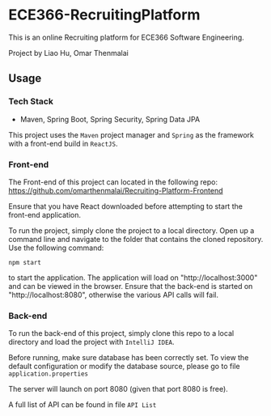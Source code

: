 # ECE366-RecruitingPlatform

This is an online Recruiting platform for ECE366 Software Engineering.

Project by Liao Hu, Omar Thenmalai

## Usage
### Tech Stack

- Maven, Spring Boot, Spring Security, Spring Data JPA

This project uses the `Maven` project manager and `Spring` as the framework with a front-end build in `ReactJS`.


### Front-end

The Front-end of this project can located in the following repo: https://github.com/omarthenmalai/Recruiting-Platform-Frontend

Ensure that you have React downloaded before attempting to start the front-end application. 

To run the project, simply clone the project to a local directory. Open up a command line and navigate to the folder that contains the cloned repository. Use the following command:
```
npm start
```
to start the application. The application will load on "http://localhost:3000" and can be viewed in the browser. Ensure that the back-end is started on "http://localhost:8080", otherwise the various API calls will fail.

### Back-end

To run the back-end of this project, simply clone this repo to a local directory and load the project with `IntelliJ IDEA`.

Before running, make sure database has been correctly set. To view the default configuration or modify the database source, please go to file `application.properties`  

The server will launch on port 8080 (given that port 8080 is free).

A full list of API can be found in file `API List`

